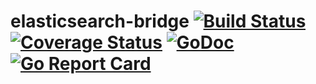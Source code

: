 # elasticsearch-bridge [![Build Status][ci-img]][ci] [![Coverage Status][cov-img]][cov] [![GoDoc][godoc-img]][godoc] [![Go Report Card][report-img]][report]

[ci-img]: https://travis-ci.org/cloudtrust/elasticsearch-bridge.svg?branch=master
[ci]: https://travis-ci.org/cloudtrust/elasticsearch-bridge
[cov-img]: https://coveralls.io/repos/github/cloudtrust/elasticsearch-bridge/badge.svg?branch=master
[cov]: https://coveralls.io/github/cloudtrust/elasticsearch-bridge?branch=master
[godoc-img]: https://godoc.org/github.com/cloudtrust/elasticsearch-bridge?status.svg
[godoc]: https://godoc.org/github.com/cloudtrust/elasticsearch-bridge
[report-img]: https://goreportcard.com/badge/github.com/cloudtrust/elasticsearch-bridge
[report]: https://goreportcard.com/report/github.com/cloudtrust/elasticsearch-bridge

